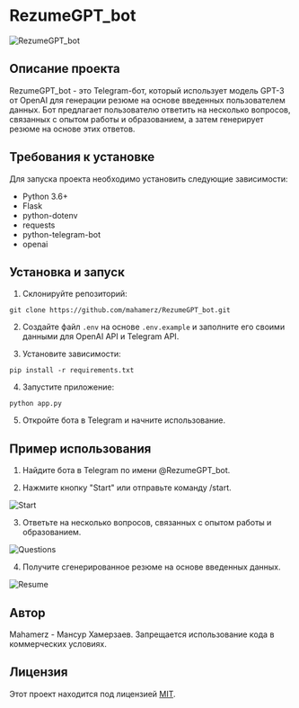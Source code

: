 # RezumeGPT_bot

![RezumeGPT_bot](https://i.imgur.com/3JcB7fT.png)

## Описание проекта

RezumeGPT_bot - это Telegram-бот, который использует модель GPT-3 от OpenAI для генерации резюме на основе введенных пользователем данных. Бот предлагает пользователю ответить на несколько вопросов, связанных с опытом работы и образованием, а затем генерирует резюме на основе этих ответов.

## Требования к установке

Для запуска проекта необходимо установить следующие зависимости:

- Python 3.6+
- Flask
- python-dotenv
- requests
- python-telegram-bot
- openai

## Установка и запуск

1. Склонируйте репозиторий:

```
git clone https://github.com/mahamerz/RezumeGPT_bot.git
```

2. Создайте файл `.env` на основе `.env.example` и заполните его своими данными для OpenAI API и Telegram API.

3. Установите зависимости:

```
pip install -r requirements.txt
```

4. Запустите приложение:

```
python app.py
```

5. Откройте бота в Telegram и начните использование.

## Пример использования

1. Найдите бота в Telegram по имени @RezumeGPT_bot.

2. Нажмите кнопку "Start" или отправьте команду /start.

![Start](https://i.imgur.com/0KwW8Pz.png)

3. Ответьте на несколько вопросов, связанных с опытом работы и образованием.

![Questions](https://i.imgur.com/5Z5j2QJ.png)

4. Получите сгенерированное резюме на основе введенных данных.

![Resume](https://i.imgur.com/r7vHb3e.png)

## Автор

Mahamerz - Мансур Хамерзаев. Запрещается использование кода в коммерческих условиях.

## Лицензия

Этот проект находится под лицензией [MIT](https://opensource.org/licenses/MIT).